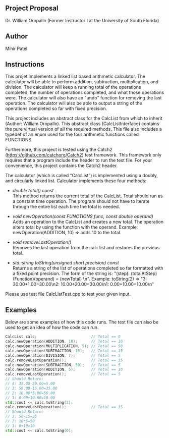 Project Proposal
-----------------
Dr. William Oropallo (Former Instructor I at the University of South Florida)

Author
-------
Mihir Patel   

Instructions
-------------   
This projet implements a linked list based arithmetic calculator. The calculator will be able to perform addition, subtraction, 
multiplication, and division. The calculator will keep a running total of the operations completed, the number of operations completed,
and what those operations were. The calculator will also have an "undo" function for removing the last operation. The calculator will 
also be able to output a string of the operations completed so far with fixed precision.

This project includes an abstract class for the CalcList from which to inherit (Author: William Oropallo). This abstract class
(CalcListInterface) contains the pure virtual version of all the required methods. This file also includes a typedef of an enum 
used for the four arithmetic functions called FUNCTIONS.  

Furthermore, this project is tested using the Catch2 (https://github.com/catchorg/Catch2) test framework. This framework
only requires that a program include the header to run the test file. For your convenience, this project contains the Catch2 header.

The calculator (which is called “CalcList”) is implemented using a doubly, and circularly linked list. Calculator implements these
four methods:  

  - *double total() const*   
       This method returns the current total of the CalcList. Total should run as a constant time operation. The program should 
       not have to iterate through the entire list each time the total is needed. 

  - *void newOperation(const FUNCTIONS func, const double operand)*     
       Adds an operation to the CalcList and creates a new total. The operation alters total by using the function with the 
       operand. Example: newOperation(ADDITION, 10) => adds 10 to the total. 

  - *void removeLastOperation()*      
      Removes the last operation from the calc list and restores the previous total. 

  - *std::string toString(unsigned short precision) const*     
      Returns a string of the list of operations completed so far formatted with a fixed point precision. The form of the 
      string is: "(step): (totalAtStep)(Function)(operand) = (newTotal) \n". 
      Example: toString(2) => "3: 30.00*1.00=30.00\n2: 10.00+20.00=30.00\n1: 0.00+10.00=10.00\n"        
    
Please use test file CalcListTest.cpp to test your given input. 
      
Examples   
--------   
Below are some examples of how this code runs. The test file can also be used to get an idea of how the code can run. 
````````cpp
CalcList calc;                        // Total == 0      
calc.newOperation(ADDITION, 10);      // Total == 10    
calc.newOperation(MULTIPLICATION, 5); // Total == 50     
calc.newOperation(SUBTRACTION, 15);   // Total == 35    
calc.newOperation(DIVISION, 7);       // Total == 5    
calc.removeLastOperation();           // Total == 35    
calc.newOperation(SUBTRACTION, 30);   // Total == 5   
calc.newOperation(ADDITION, 5);       // Total == 10   
calc.removeLastOperation();           // Total == 5   
// Should Return:   
// 4: 35.00-30.00=5.00   
// 3: 50.00-15.00=35.00   
// 2: 10.00*5.00=50.00   
// 1: 0.00+10.00=10.00   
std::cout << calc.toString(2);    
calc.removeLastOperation();           // Total == 35    
// Should Return:   
// 3: 50-15=35   
// 2: 10*5=50   
// 1: 0+10=10   
std::cout << calc.toString(0);   
````````
